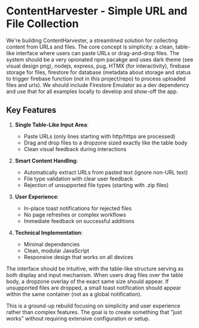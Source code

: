 # ContentHarvester - Simple URL and File Collection

We're building ContentHarvester, a streamlined solution for collecting content from URLs and files. The core concept is simplicity: a clean, table-like interface where users can paste URLs or drag-and-drop files. The system should be a very opionated npm pacakge and uses dark theme (see visual design png), nodejs, express, pug, HTMX (for interactivity), firebase storage for files, firestore for database (metadata about storage and status to trigger firebase function (not in this project/repo) to process uploaded files and urls). We should include Firestore Emulator as a dev dependency and use that for all examples locally to develop and show-off the app.

## Key Features

1. **Single Table-Like Input Area**:
   - Paste URLs (only lines starting with http/https are processed)
   - Drag and drop files to a dropzone sized exactly like the table body
   - Clean visual feedback during interactions

2. **Smart Content Handling**:
   - Automatically extract URLs from pasted text (ignore non-URL text)
   - File type validation with clear user feedback
   - Rejection of unsupported file types (starting with .zip files)

3. **User Experience**:
   - In-place toast notifications for rejected files
   - No page refreshes or complex workflows
   - Immediate feedback on successful additions

4. **Technical Implementation**:
   - Minimal dependencies
   - Clean, modular JavaScript
   - Responsive design that works on all devices

The interface should be intuitive, with the table-like structure serving as both display and input mechanism. When users drag files over the table body, a dropzone overlay of the exact same size should appear. If unsupported files are dropped, a small toast notification should appear within the same container (not as a global notification).

This is a ground-up rebuild focusing on simplicity and user experience rather than complex features. The goal is to create something that "just works" without requiring extensive configuration or setup.